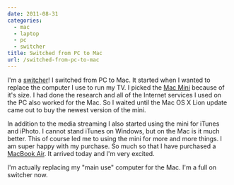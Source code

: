 ```yaml
---
date: 2011-08-31
categories:
  - mac
  - laptop
  - pc
  - switcher
title: Switched from PC to Mac
url: /switched-from-pc-to-mac
---
```


I'm a [switcher](http://youtu.be/Hk8hxjpnUiw)! I switched from PC to Mac. It started when I wanted to replace the computer I use to run my TV. I picked the
[Mac Mini](http://www.amazon.com/gp/product/B004YLCLM6/ref=as_li_ss_tl?ie=UTF8&tag=jasclasblo-20&linkCode=as2&camp=217145&creative=399373&creativeASIN=B004YLCLM6) because of it's size. I had done the research and all of the Internet services I used on the PC also worked for the Mac. So I waited until the Mac OS X Lion update came out to buy the newest version of the mini.

In addition to the media streaming I also started using the mini for iTunes and iPhoto. I cannot stand iTunes on Windows, but on the Mac is it much better. This of course led me to using the mini for more and more things. I am super happy with my purchase. So much so that I have purchased a [MacBook Air](http://www.amazon.com/gp/product/B005CWHZP4/ref=as_li_ss_tl?ie=UTF8&tag=jasclasblo-20&linkCode=as2&camp=217145&creative=399373&creativeASIN=B005CWHZP4). It arrived today and I'm very excited.

I'm actually replacing my "main use" computer for the Mac. I'm a full on switcher now.
